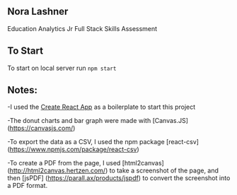 ## Nora Lashner
Education Analytics Jr Full Stack Skills Assessment


##  To Start
To start on local server run `npm start`

## Notes:

-I used the [Create React App](https://github.com/facebook/create-react-app) as a boilerplate to start this project

-The donut charts and bar graph were made with [Canvas.JS] (https://canvasjs.com/)

-To export the data as a CSV, I used the npm package [react-csv] (https://www.npmjs.com/package/react-csv)

-To create a PDF from the page, I used [html2canvas] (http://html2canvas.hertzen.com/) to take a screenshot of the page, and then [jsPDF] (https://parall.ax/products/jspdf) to convert the screenshot into a PDF format.
